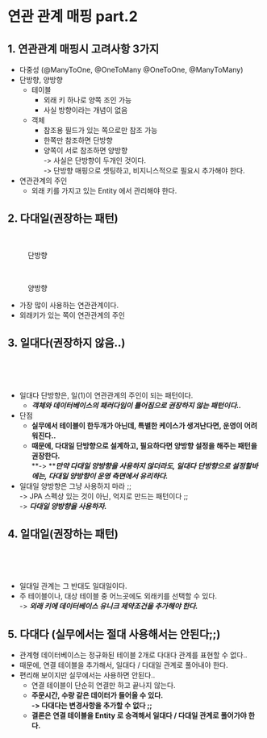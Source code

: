 # 연관 관계 매핑 part.2

## 1. 연관관계 매핑시 고려사항 3가지

* 다중성 (@ManyToOne, @OneToMany @OneToOne, @ManyToMany)
* 단방향, 양방향
  * 테이블&#x20;
    * 외래 키 하나로 양쪽 조인 가능
    * 사실 방향이라는 개념이 없음
  * 객체
    * 참조용 필드가 있는 쪽으로만 참조 가능
    * 한쪽만 참조하면 단방향
    * 양쪽이 서로 참조하면 양방향\
      \-> 사실은 단방향이 두개인 것이다.\
      \-> 단방향 매핑으로 셋팅하고, 비지니스적으로 필요시 추가해야 한다.&#x20;
* 연관관계의 주인
  * 외래 키를 가지고 있는 Entity 에서 관리해야 한다. &#x20;

## 2. 다대일(권장하는 패턴)

<figure><img src="../../.gitbook/assets/스크린샷 2023-07-02 17.37.50.png" alt="" width="375"><figcaption><p>단방향</p></figcaption></figure>

<figure><img src="../../.gitbook/assets/스크린샷 2023-07-02 17.41.25.png" alt="" width="375"><figcaption><p>양방향</p></figcaption></figure>

* 가장 많이 사용하는 연관관계이다.
* 외래키가 있는 쪽이 연관관계의 주인

## 3. 일대다(권장하지 않음..)

<figure><img src="../../.gitbook/assets/스크린샷 2023-07-02 17.43.58.png" alt="" width="375"><figcaption></figcaption></figure>

<figure><img src="../../.gitbook/assets/스크린샷 2023-07-02 18.00.30.png" alt="" width="375"><figcaption></figcaption></figure>

* 일대다 단방향은, 일(1)이 연관관계의 주인이 되는 패턴이다.
  * _**객체와 데이터베이스의 패러다임이 틀어짐으로 권장하지 않는 패턴이다..**_
* 단점&#x20;
  * **실무에서 테이블이 한두개가 아닌데, 특별한 케이스가 생겨난다면, 운영이 어려워진다..**&#x20;
  * **때문에, 다대일 단방향으로 설계하고, 필요하다면 양방향 설정을 해주는 패턴을 권장한다.** \
    **-> **_**만약 다대일 양방향을 사용하지 않더라도, 일대다 단방향으로 설정할바에는, 다대일 양방향이 운영 측면에서 유리하다.**_
* 일대일 양방향은 그냥 사용하지 마라 ;;\
  \-> JPA 스펙상 있는 것이 아닌, 억지로 만드는 패턴이다 ;;\
  \-> _**다대일 양방향을 사용하자.**_

## 4. 일대일(권장하는 패턴)

<figure><img src="../../.gitbook/assets/스크린샷 2023-07-02 18.07.01.png" alt="" width="375"><figcaption></figcaption></figure>

<figure><img src="../../.gitbook/assets/스크린샷 2023-07-02 18.08.44.png" alt="" width="375"><figcaption></figcaption></figure>

* 일대일 관계는 그 반대도 일대일이다.
* 주 테이블이나, 대상 테이블 중 어느곳에도 외래키를 선택할 수 있다. \
  \-> _**외래 키에 데이터베이스 유니크 제약조건을 추가해야 한다.**_&#x20;

## 5. 다대다 (실무에서는 절대 사용해서는 안된다;;)

* 관계형 데이터베이스는 정규화된 테이블 2개로 다대다 관계를 표현할 수 없다..
* 때문에, 연결 테이블을 추가해서, 일대다 / 다대일 관계로 풀어내야 한다.&#x20;
* 편리해 보이지만 실무에서는 사용하면 안된다..
  * 연결 테이블이 단순히 연결만 하고 끝나지 않는다.&#x20;
  * **주문시간, 수량 같은 데이터가 들어올 수 있다.** \
    **-> 다대다는 변경사항을 추가할 수 없다 ;;**
  * **결론은 연결 테이블을 Entity 로 승격해서 일대다 / 다대일 관계로 풀어가야 한다.**&#x20;

